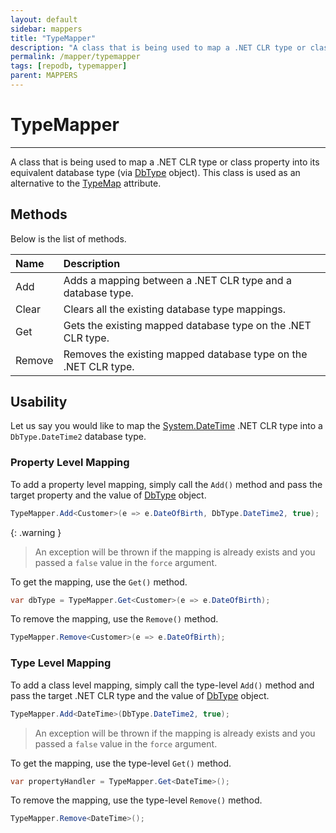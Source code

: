 ```yaml
---
layout: default
sidebar: mappers
title: "TypeMapper"
description: "A class that is being used to map a .NET CLR type or class property into its equivalent database type. This class is used as an alternative to TypeMap attribute."
permalink: /mapper/typemapper
tags: [repodb, typemapper]
parent: MAPPERS
---
```


# TypeMapper

---

A class that is being used to map a .NET CLR type or class property into its equivalent database type (via [DbType](https://learn.microsoft.com/en-us/dotnet/api/system.data.dbtype?view=net-6.0) object). This class is used as an alternative to the [TypeMap](/attribute/typemap) attribute.

## Methods

Below is the list of methods.

| Name | Description |
|:-----|:------------|
| Add | Adds a mapping between a .NET CLR type and a database type. |
| Clear | Clears all the existing database type mappings. |
| Get | Gets the existing mapped database type on the .NET CLR type. |
| Remove | Removes the existing mapped database type on the .NET CLR type. |

## Usability

Let us say you would like to map the [System.DateTime](https://learn.microsoft.com/en-us/dotnet/api/system.datetime?view=net-7.0) .NET CLR type into a `DbType.DateTime2` database type.

### Property Level Mapping

To add a property level mapping, simply call the `Add()` method and pass the target property and the value of [DbType](https://learn.microsoft.com/en-us/dotnet/api/system.data.dbtype?view=net-6.0) object.

```csharp
TypeMapper.Add<Customer>(e => e.DateOfBirth, DbType.DateTime2, true);
```

{: .warning }
> An exception will be thrown if the mapping is already exists and you passed a `false` value in the `force` argument.

To get the mapping, use the `Get()` method.

```csharp
var dbType = TypeMapper.Get<Customer>(e => e.DateOfBirth);
```

To remove the mapping, use the `Remove()` method.

```csharp
TypeMapper.Remove<Customer>(e => e.DateOfBirth);
```

### Type Level Mapping

To add a class level mapping, simply call the type-level `Add()` method and pass the target .NET CLR type and the value of [DbType](https://learn.microsoft.com/en-us/dotnet/api/system.data.dbtype?view=net-6.0) object.

```csharp
TypeMapper.Add<DateTime>(DbType.DateTime2, true);
```

> An exception will be thrown if the mapping is already exists and you passed a `false` value in the `force` argument.

To get the mapping, use the type-level `Get()` method.

```csharp
var propertyHandler = TypeMapper.Get<DateTime>();
```

To remove the mapping, use the type-level `Remove()` method.

```csharp
TypeMapper.Remove<DateTime>();
```